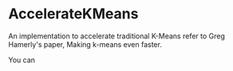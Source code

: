 # AccelerateKMeans
An implementation to accelerate traditional K-Means refer to Greg Hamerly's paper, Making k-means even faster.

You can 
